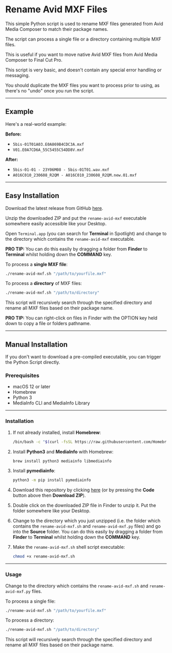 # Rename Avid MXF Files

This simple Python script is used to rename MXF files generated from Avid Media Composer to match their package names.

The script can process a single file or a directory containing multiple MXF files.

This is useful if you want to move native Avid MXF files from Avid Media Composer to Final Cut Pro.

This script is very basic, and doesn't contain any special error handling or messaging.

You should duplicate the MXF files you want to process prior to using, as there's no "undo" once you run the script.

---

## Example

Here's a real-world example:

**Before:**

- `5bis-01T01A03.E0A869B4CDC3A.mxf`
- `V01.E0A7CD6A_55C5455C54DD8V.mxf`

**After:**

- `5bis-01-01 - 23Y06M08 - 5bis-01T01.wav.mxf`
- `A016C010_230608_R2QM - A016C010_230608_R2QM.new.01.mxf`

---

## Easy Installation

Download the latest release from GitHub [here](https://github.com/CommandPost/RenameAvidMXFFiles/releases/latest).

Unzip the downloaded ZIP and put the `rename-avid-mxf` executable somewhere easily accessible like your Desktop.

Open `Terminal.app` (you can search for **Terminal** in Spotlight) and change to the directory which contains the `rename-avid-mxf` executable.

**PRO TIP:** You can do this easily by dragging a folder from **Finder** to **Terminal** whilst holding down the **COMMAND** key.

To process a **single MXF file**:

```bash
./rename-avid-mxf.sh "/path/to/yourfile.mxf"
```

To process a **directory** of MXF files:

```bash
./rename-avid-mxf.sh "/path/to/directory"
```

This script will recursively search through the specified directory and rename all MXF files based on their package name.

**PRO TIP:** You can right-click on files in Finder with the OPTION key held down to copy a file or folders pathname.

---

## Manual Installation

If you don't want to download a pre-compiled executable, you can trigger the Python Script directly.

### Prerequisites

- macOS 12 or later
- Homebrew
- Python 3
- MediaInfo CLI and MediaInfo Library

---

### Installation

1. If not already installed, install **Homebrew**:

    ```bash
    /bin/bash -c "$(curl -fsSL https://raw.githubusercontent.com/Homebrew/install/HEAD/install.sh)"
    ```

2. Install **Python3** and **MediaInfo** with Homebrew:

    ```bash
    brew install python3 mediainfo libmediainfo
    ```

3. Install **pymediainfo**:

    ```bash
    python3 -m pip install pymediainfo
    ```

4. Download this repository by clicking [here](https://github.com/CommandPost/RenameAvidMXFFiles/archive/refs/heads/main.zip) (or by pressing the **Code** button above then **Download ZIP**).

5. Double click on the downloaded ZIP file in Finder to unzip it. Put the folder somewhere like your Desktop.

6. Change to the directory which you just unzipped (i.e. the folder which contains the `rename-avid-mxf.sh` and `rename-avid-mxf.py` files) and go into the **Source** folder. You can do this easily by dragging a folder from **Finder** to **Terminal** whilst holding down the **COMMAND** key.

7. Make the `rename-avid-mxf.sh` shell script executable:

    ```bash
    chmod +x rename-avid-mxf.sh
    ```

---

### Usage

Change to the directory which contains the `rename-avid-mxf.sh` and `rename-avid-mxf.py` files.

To process a single file:

```bash
./rename-avid-mxf.sh "/path/to/yourfile.mxf"
```

To process a directory:

```bash
./rename-avid-mxf.sh "/path/to/directory"
```

This script will recursively search through the specified directory and rename all MXF files based on their package name.